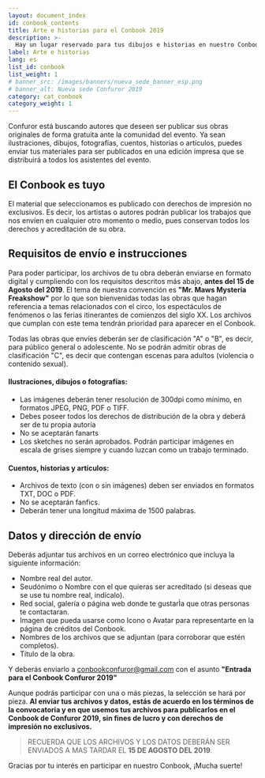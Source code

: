 ```yaml
---
layout: document_index
id: conbook_contents
title: Arte e historias para el Conbook 2019
description: >-
  Hay un lugar reservado para tus dibujos e historias en nuestro Conbook. Sigue leyendo para conocer más.
label: Arte e historias
lang: es
list_id: conbook
list_weight: 1
# banner_src: /images/banners/nueva_sede_banner_esp.png
# banner_alt: Nueva sede Confuror 2019
category: cat_conbook
category_weight: 1
---
```


Confuror está buscando autores que deseen ser publicar sus obras originales de forma gratuita ante la comunidad del evento. Ya sean ilustraciones, dibujos, fotografías, cuentos, historias o artículos, puedes enviar tus materiales para ser publicados en una edición impresa que se distribuirá a todos los asistentes del evento.

## El Conbook es tuyo

El material que seleccionamos es publicado con derechos de impresión no exclusivos. Es decir, los artistas o autores podrán publicar los trabajos que nos envíen en cualquier otro momento o medio, pues conservan todos los derechos y acreditación de su obra.

## Requisitos de envío e instrucciones

Para poder participar, los archivos de tu obra deberán enviarse en formato digital y cumpliendo con los requisitos descritos más abajo, **antes del 15 de Agosto del 2019**. El tema de nuestra convención es **"Mr. Maws Mysteria Freakshow"** por lo que son bienvenidas todas las obras que hagan referencia a temas relacionados con el circo, los espectáculos de fenómenos o las ferias itinerantes de comienzos del siglo XX. Los archivos que cumplan con este tema tendrán prioridad para aparecer en el Conbook.

Todas las obras que envíes deberán ser de clasificación "A" o "B", es decir, para público general o adolescente. No se podrán admitir obras de clasificación "C", es decir que contengan escenas para adultos (violencia o contenido sexual). 

#### Ilustraciones, dibujos o fotografías:
- Las imágenes deberán tener resolución de 300dpi como mínimo, en formatos JPEG, PNG, PDF o TIFF.
- Debes poseer todos los derechos de distribución de la obra y deberá ser de tu propia autoría
- No se aceptarán fanarts
- Los sketches no serán aprobados. Podrán participar imágenes en escala de grises siempre y cuando luzcan como un trabajo terminado.

#### Cuentos, historias y artículos:
- Archivos de texto (con o sin imágenes) deben ser enviados en formatos TXT, DOC o PDF.
- No se aceptarán fanfics.
- Deberán tener una longitud máxima de 1500 palabras.

## Datos y dirección de envío

Deberás adjuntar tus archivos en un correo electrónico que incluya la siguiente información:
- Nombre real del autor.
- Seudónimo o Nombre con el que quieras ser acreditado (si deseas que se use tu nombre real, indícalo).
- Red social, galería o página web donde te gustarÌa que otras personas te contactaran.
- Imagen que pueda usarse como Icono o Avatar para representarte en la página de créditos del Conbook.
- Nombres de los archivos que se adjuntan (para corroborar que estén completos).
- Título de la obra.

Y deberás enviarlo a [conbookconfuror@gmail.com](mailto:conbookconfuror@gmail.com) con el asunto **"Entrada para el Conbook Confuror 2019"**

Aunque podrás participar con una o más piezas, la selección se hará por pieza. **Al enviar tus archivos y datos, estás de acuerdo en los términos de la convocatoria y en que usemos tus archivos para publicarlos en el Conbook de Confuror 2019, sin fines de lucro y con derechos de impresión no exclusivos.**

> RECUERDA QUE LOS ARCHIVOS Y LOS DATOS DEBERÁN SER ENVIADOS A MAS TARDAR EL **15 DE AGOSTO DEL 2019**.

Gracias por tu interés en participar en nuestro Conbook, ¡Mucha suerte!